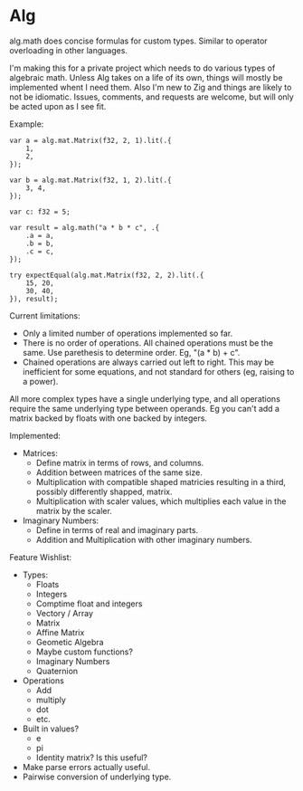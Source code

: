 # Alg

alg.math does concise formulas for custom types.  Similar to operator overloading in other languages.

I'm making this for a private project which needs to do various types of algebraic math.  Unless Alg takes on a life of its own, things will mostly be implemented whent I need them.  Also I'm new to Zig and things are likely to not be idiomatic.  Issues, comments, and requests are welcome, but will only be acted upon as I see fit.

Example:

```zig
var a = alg.mat.Matrix(f32, 2, 1).lit(.{
    1,
    2,
});

var b = alg.mat.Matrix(f32, 1, 2).lit(.{
    3, 4,
});

var c: f32 = 5;

var result = alg.math("a * b * c", .{
    .a = a,
    .b = b,
    .c = c,
});

try expectEqual(alg.mat.Matrix(f32, 2, 2).lit(.{
    15, 20,
    30, 40,
}), result);
```

Current limitations:

- Only a limited number of operations implemented so far.
- There is no order of operations.  All chained operations must be the same.  Use parethesis to determine order.  Eg, "(a * b) + c".
- Chained operations are always carried out left to right.  This may be inefficient for some equations, and not standard for others (eg, raising to a power).

All more complex types have a single underlying type, and all operations require the same underlying type between operands.  Eg you can't add a matrix backed by floats with one backed by integers.

Implemented:
- Matrices:
  - Define matrix in terms of rows, and columns.
  - Addition between matrices of the same size.
  - Multiplication with compatible shaped matricies resulting in a third, possibly differently shapped, matrix.
  - Multiplication with scaler values, which multiplies each value in the matrix by the scaler.
- Imaginary Numbers:
  - Define in terms of real and imaginary parts.
  - Addition and Multiplication with other imaginary numbers.

Feature Wishlist:
- Types:
  - Floats
  - Integers
  - Comptime float and integers
  - Vectory / Array
  - Matrix
  - Affine Matrix
  - Geometic Algebra
  - Maybe custom functions?
  - Imaginary Numbers
  - Quaternion
- Operations
  - Add
  - multiply
  - dot
  - etc.
- Built in values?
  - e
  - pi
  - Identity matrix?  Is this useful?
- Make parse errors actually useful.
- Pairwise conversion of underlying type.